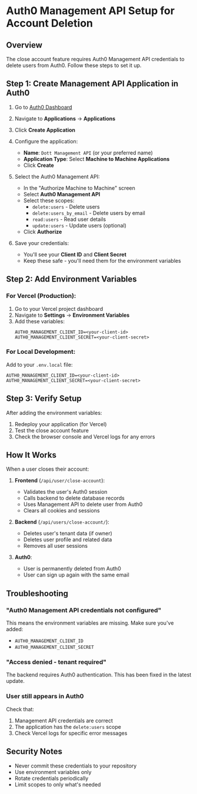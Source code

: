 # Auth0 Management API Setup for Account Deletion

## Overview
The close account feature requires Auth0 Management API credentials to delete users from Auth0. Follow these steps to set it up.

## Step 1: Create Management API Application in Auth0

1. Go to [Auth0 Dashboard](https://manage.auth0.com)
2. Navigate to **Applications** → **Applications**
3. Click **Create Application**
4. Configure the application:
   - **Name**: `Dott Management API` (or your preferred name)
   - **Application Type**: Select **Machine to Machine Applications**
   - Click **Create**

5. Select the Auth0 Management API:
   - In the "Authorize Machine to Machine" screen
   - Select **Auth0 Management API**
   - Select these scopes:
     - `delete:users` - Delete users
     - `delete:users_by_email` - Delete users by email
     - `read:users` - Read user details
     - `update:users` - Update users (optional)
   - Click **Authorize**

6. Save your credentials:
   - You'll see your **Client ID** and **Client Secret**
   - Keep these safe - you'll need them for the environment variables

## Step 2: Add Environment Variables

### For Vercel (Production):
1. Go to your Vercel project dashboard
2. Navigate to **Settings** → **Environment Variables**
3. Add these variables:
   ```
   AUTH0_MANAGEMENT_CLIENT_ID=<your-client-id>
   AUTH0_MANAGEMENT_CLIENT_SECRET=<your-client-secret>
   ```

### For Local Development:
Add to your `.env.local` file:
```env
AUTH0_MANAGEMENT_CLIENT_ID=<your-client-id>
AUTH0_MANAGEMENT_CLIENT_SECRET=<your-client-secret>
```

## Step 3: Verify Setup

After adding the environment variables:
1. Redeploy your application (for Vercel)
2. Test the close account feature
3. Check the browser console and Vercel logs for any errors

## How It Works

When a user closes their account:

1. **Frontend** (`/api/user/close-account`):
   - Validates the user's Auth0 session
   - Calls backend to delete database records
   - Uses Management API to delete user from Auth0
   - Clears all cookies and sessions

2. **Backend** (`/api/users/close-account/`):
   - Deletes user's tenant data (if owner)
   - Deletes user profile and related data
   - Removes all user sessions

3. **Auth0**:
   - User is permanently deleted from Auth0
   - User can sign up again with the same email

## Troubleshooting

### "Auth0 Management API credentials not configured"
This means the environment variables are missing. Make sure you've added:
- `AUTH0_MANAGEMENT_CLIENT_ID`
- `AUTH0_MANAGEMENT_CLIENT_SECRET`

### "Access denied - tenant required"
The backend requires Auth0 authentication. This has been fixed in the latest update.

### User still appears in Auth0
Check that:
1. Management API credentials are correct
2. The application has the `delete:users` scope
3. Check Vercel logs for specific error messages

## Security Notes

- Never commit these credentials to your repository
- Use environment variables only
- Rotate credentials periodically
- Limit scopes to only what's needed